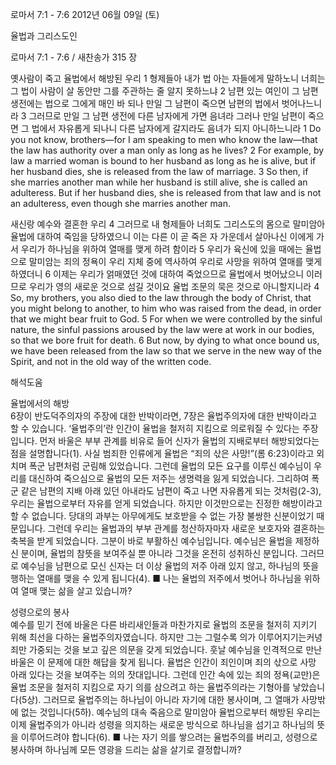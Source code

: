 로마서 7:1 - 7:6 
2012년 06월 09일 (토)

율법과 그리스도인



로마서 7:1 - 7:6 / 새찬송가 315 장


옛사람이 죽고 율법에서 해방된 우리
1 형제들아 내가 법 아는 자들에게 말하노니 너희는 그 법이 사람이 살 동안만 그를 주관하는 줄 알지 못하느냐 2 남편 있는 여인이 그 남편 생전에는 법으로 그에게 매인 바 되나 만일 그 남편이 죽으면 남편의 법에서 벗어나느니라 3 그러므로 만일 그 남편 생전에 다른 남자에게 가면 음녀라 그러나 만일 남편이 죽으면 그 법에서 자유롭게 되나니 다른 남자에게 갈지라도 음녀가 되지 아니하느니라
1 Do you not know, brothers―for I am speaking to men who know the law―that the law has authority over a man only as long as he lives? 2 For example, by law a married woman is bound to her husband as long as he is alive, but if her husband dies, she is released from the law of marriage. 3 So then, if she marries another man while her husband is still alive, she is called an adulteress. But if her husband dies, she is released from that law and is not an adulteress, even though she marries another man.

새신랑 예수와 결혼한 우리
4 그러므로 내 형제들아 너희도 그리스도의 몸으로 말미암아 율법에 대하여 죽임을 당하였으니 이는 다른 이 곧 죽은 자 가운데서 살아나신 이에게 가서 우리가 하나님을 위하여 열매를 맺게 하려 함이라 5 우리가 육신에 있을 때에는 율법으로 말미암는 죄의 정욕이 우리 지체 중에 역사하여 우리로 사망을 위하여 열매를 맺게 하였더니 6 이제는 우리가 얽매였던 것에 대하여 죽었으므로 율법에서 벗어났으니 이러므로 우리가 영의 새로운 것으로 섬길 것이요 율법 조문의 묵은 것으로 아니할지니라
4 So, my brothers, you also died to the law through the body of Christ, that you might belong to another, to him who was raised from the dead, in order that we might bear fruit to God. 5 For when we were controlled by the sinful nature, the sinful passions aroused by the law were at work in our bodies, so that we bore fruit for death. 6 But now, by dying to what once bound us, we have been released from the law so that we serve in the new way of the Spirit, and not in the old way of the written code.

해석도움





율법에서의 해방  
6장이 반도덕주의자의 주장에 대한 반박이라면, 7장은 율법주의자에 대한 반박이라고 할 수 있습니다. ‘율법주의’란 인간이 율법을 철저히 지킴으로 의로워질 수 있다는 주장입니다. 먼저 바울은 부부 관계를 비유로 들어 신자가 율법의 지배로부터 해방되었다는 점을 설명합니다(1). 사실 범죄한 인류에게 율법은 “죄의 삯은 사망!”(롬 6:23)이라고 외치며 폭군 남편처럼 군림해 있었습니다. 그런데 율법의 모든 요구를 이루신 예수님이 우리를 대신하여 죽으심으로 율법의 모든 저주는 생명력을 잃게 되었습니다. 그리하여 폭군 같은 남편의 지배 아래 있던 아내라도 남편이 죽고 나면 자유롭게 되는 것처럼(2-3), 우리는 율법으로부터 자유를 얻게 되었습니다. 하지만 이것만으로는 진정한 해방이라고 할 수 없습니다. 당대의 과부는 아무에게도 보호받을 수 없는 가장 불쌍한 신분이었기 때문입니다. 그런데 우리는 율법과의 부부 관계를 청산하자마자 새로운 보호자와 결혼하는 축복을 받게 되었습니다. 그분이 바로 부활하신 예수님입니다. 예수님은 율법을 제정하신 분이며, 율법의 참뜻을 보여주실 뿐 아니라 그것을 온전히 성취하신 분입니다. 그러므로 예수님을 남편으로 모신 신자는 더 이상 율법의 저주 아래 있지 않고, 하나님의 뜻을 행하는 열매를 맺을 수 있게 됩니다(4).
■ 나는 율법의 저주에서 벗어나 하나님을 위하여 열매 맺는 삶을 살고 있습니까?

성령으로의 봉사  
예수를 믿기 전에 바울은 다른 바리새인들과 마찬가지로 율법의 조문을 철저히 지키기 위해 최선을 다하는 율법주의자였습니다. 하지만 그는 그럴수록 의가 이루어지기는커녕 죄만 가중되는 것을 보고 깊은 의문을 갖게 되었습니다. 훗날 예수님을 인격적으로 만난 바울은 이 문제에 대한 해답을 찾게 됩니다. 율법은 인간이 죄인이며 죄의 삯으로 사망 아래 있다는 것을 보여주는 의의 잣대입니다. 그런데 인간 속에 있는 죄의 정욕(교만)은 율법 조문을 철저히 지킴으로 자기 의를 삼으려고 하는 율법주의라는 기형아를 낳았습니다(5상). 그러므로 율법주의는 하나님이 아니라 자기에 대한 봉사이며, 그 열매가 사망밖에 없는 것입니다(5하). 예수님의 대속 죽음으로 말미암아 율법으로부터 해방된 우리는 이제 율법주의가 아니라 성령을 의지하는 새로운 방식으로 하나님을 섬기고 하나님의 뜻을 이루어드려야 합니다(6).
■ 나는 자기 의를 쌓으려는 율법주의를 버리고, 성령으로 봉사하며 하나님께 모든 영광을 드리는 삶을 살기로 결정합니까?
